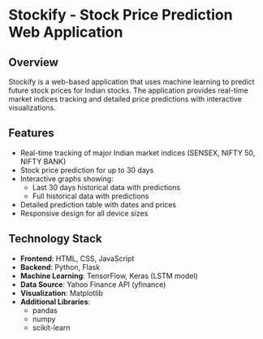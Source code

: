 # Stockify - Stock Price Prediction Web Application

## Overview
Stockify is a web-based application that uses machine learning to predict future stock prices for Indian stocks. The application provides real-time market indices tracking and detailed price predictions with interactive visualizations.

## Features
- Real-time tracking of major Indian market indices (SENSEX, NIFTY 50, NIFTY BANK)
- Stock price prediction for up to 30 days
- Interactive graphs showing:
  - Last 30 days historical data with predictions
  - Full historical data with predictions
- Detailed prediction table with dates and prices
- Responsive design for all device sizes

## Technology Stack
- **Frontend**: HTML, CSS, JavaScript
- **Backend**: Python, Flask
- **Machine Learning**: TensorFlow, Keras (LSTM model)
- **Data Source**: Yahoo Finance API (yfinance)
- **Visualization**: Matplotlib
- **Additional Libraries**: 
  - pandas
  - numpy
  - scikit-learn
